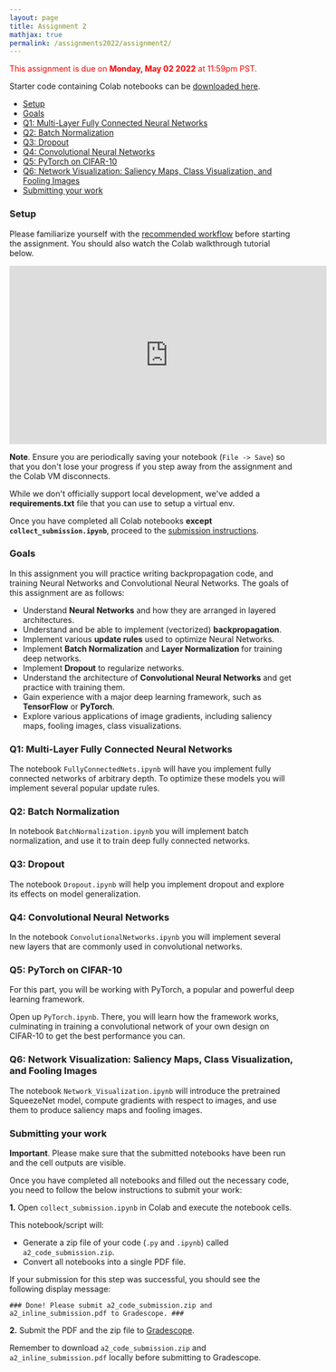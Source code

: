 ```yaml
---
layout: page
title: Assignment 2
mathjax: true
permalink: /assignments2022/assignment2/
---
```


<span style="color:red">This assignment is due on **Monday, May 02 2022** at 11:59pm PST.</span>

Starter code containing Colab notebooks can be [downloaded here]({{site.hw_2_colab}}).

- [Setup](#setup)
- [Goals](#goals)
- [Q1: Multi-Layer Fully Connected Neural Networks](#q1-multi-layer-fully-connected-neural-networks)
- [Q2: Batch Normalization](#q2-batch-normalization)
- [Q3: Dropout](#q3-dropout)
- [Q4: Convolutional Neural Networks](#q4-convolutional-neural-networks)
- [Q5: PyTorch on CIFAR-10](#q5-pytorch-on-cifar-10)
- [Q6: Network Visualization: Saliency Maps, Class Visualization, and Fooling Images](#q6-network-visualization-saliency-maps-class-visualization-and-fooling-images)
- [Submitting your work](#submitting-your-work)

### Setup

Please familiarize yourself with the [recommended workflow]({{site.baseurl}}/setup-instructions/#working-remotely-on-google-colaboratory) before starting the assignment. You should also watch the Colab walkthrough tutorial below.

<iframe style="display: block; margin: auto;" width="560" height="315" src="https://www.youtube.com/embed/DsGd2e9JNH4" title="YouTube video player" frameborder="0" allow="accelerometer; autoplay; clipboard-write; encrypted-media; gyroscope; picture-in-picture" allowfullscreen></iframe>

**Note**. Ensure you are periodically saving your notebook (`File -> Save`) so that you don't lose your progress if you step away from the assignment and the Colab VM disconnects.

While we don't officially support local development, we've added a <b>requirements.txt</b> file that you can use to setup a virtual env.

Once you have completed all Colab notebooks **except `collect_submission.ipynb`**, proceed to the [submission instructions](#submitting-your-work).

### Goals

In this assignment you will practice writing backpropagation code, and training Neural Networks and Convolutional Neural Networks. The goals of this assignment are as follows:

- Understand **Neural Networks** and how they are arranged in layered architectures.
- Understand and be able to implement (vectorized) **backpropagation**.
- Implement various **update rules** used to optimize Neural Networks.
- Implement **Batch Normalization** and **Layer Normalization** for training deep networks.
- Implement **Dropout** to regularize networks.
- Understand the architecture of **Convolutional Neural Networks** and get practice with training them.
- Gain experience with a major deep learning framework, such as **TensorFlow** or **PyTorch**.
- Explore various applications of image gradients, including saliency maps, fooling images, class visualizations.

### Q1: Multi-Layer Fully Connected Neural Networks

The notebook `FullyConnectedNets.ipynb` will have you implement fully connected
networks of arbitrary depth. To optimize these models you will implement several
popular update rules.

### Q2: Batch Normalization

In notebook `BatchNormalization.ipynb` you will implement batch normalization, and use it to train deep fully connected networks.

### Q3: Dropout

The notebook `Dropout.ipynb` will help you implement dropout and explore its effects on model generalization.

### Q4: Convolutional Neural Networks

In the notebook `ConvolutionalNetworks.ipynb` you will implement several new layers that are commonly used in convolutional networks.

### Q5: PyTorch on CIFAR-10

For this part, you will be working with PyTorch, a popular and powerful deep learning framework.

Open up `PyTorch.ipynb`. There, you will learn how the framework works, culminating in training a convolutional network of your own design on CIFAR-10 to get the best performance you can.

### Q6: Network Visualization: Saliency Maps, Class Visualization, and Fooling Images

The notebook `Network_Visualization.ipynb` will introduce the pretrained SqueezeNet model, compute gradients with respect to images, and use them to produce saliency maps and fooling images.

### Submitting your work

**Important**. Please make sure that the submitted notebooks have been run and the cell outputs are visible.

Once you have completed all notebooks and filled out the necessary code, you need to follow the below instructions to submit your work:

**1.** Open `collect_submission.ipynb` in Colab and execute the notebook cells.

This notebook/script will:

* Generate a zip file of your code (`.py` and `.ipynb`) called `a2_code_submission.zip`.
* Convert all notebooks into a single PDF file.

If your submission for this step was successful, you should see the following display message:

`### Done! Please submit a2_code_submission.zip and a2_inline_submission.pdf to Gradescope. ###`

**2.** Submit the PDF and the zip file to [Gradescope](https://www.gradescope.com/courses/379571).

Remember to download `a2_code_submission.zip` and `a2_inline_submission.pdf` locally before submitting to Gradescope.
